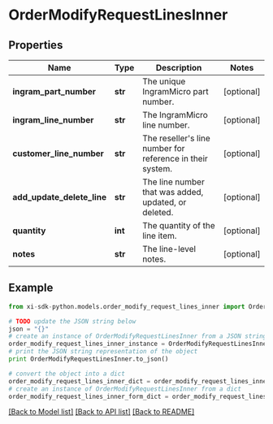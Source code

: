# OrderModifyRequestLinesInner


## Properties

Name | Type | Description | Notes
------------ | ------------- | ------------- | -------------
**ingram_part_number** | **str** | The unique IngramMicro part number. | [optional] 
**ingram_line_number** | **str** | The IngramMicro line number. | [optional] 
**customer_line_number** | **str** | The reseller&#39;s line number for reference in their system. | [optional] 
**add_update_delete_line** | **str** | The line number that was added, updated, or deleted. | [optional] 
**quantity** | **int** | The quantity of the line item. | [optional] 
**notes** | **str** | The line-level notes. | [optional] 

## Example

```python
from xi-sdk-python.models.order_modify_request_lines_inner import OrderModifyRequestLinesInner

# TODO update the JSON string below
json = "{}"
# create an instance of OrderModifyRequestLinesInner from a JSON string
order_modify_request_lines_inner_instance = OrderModifyRequestLinesInner.from_json(json)
# print the JSON string representation of the object
print OrderModifyRequestLinesInner.to_json()

# convert the object into a dict
order_modify_request_lines_inner_dict = order_modify_request_lines_inner_instance.to_dict()
# create an instance of OrderModifyRequestLinesInner from a dict
order_modify_request_lines_inner_form_dict = order_modify_request_lines_inner.from_dict(order_modify_request_lines_inner_dict)
```
[[Back to Model list]](../README.md#documentation-for-models) [[Back to API list]](../README.md#documentation-for-api-endpoints) [[Back to README]](../README.md)


